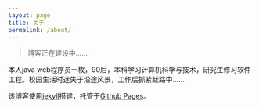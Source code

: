 ```yaml
---
layout: page
title: 关于
permalink: /about/
---
```


> 博客正在建设中......

本人java web程序员一枚，90后，本科学习计算机科学与技术，研究生修习软件工程。校园生活时迷失于沿途风景，工作后抓紧赶路中......

该博客使用[jekyll](https://github.com/jekyll/jekyll)搭建，托管于[Github Pages](https://pages.github.com/)。
